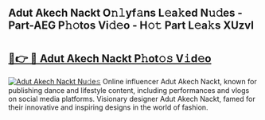 ## Adut Akech Nackt O𝚗𝚕yf𝚊ns L𝚎a𝚔ed N𝚞𝚍es - Part-AEG P𝚑𝚘tos Vi𝚍𝚎o - H𝚘𝚝 Part L𝚎a𝚔s XUzvI

# <h2><a href="http://kf9nf4g.oniu.top/?m=Adut+Akech+Nackt">🔗👉 🔴 Adut Akech Nackt P𝚑ot𝚘𝚜 V𝚒d𝚎o</a></h2>

[![Adut Akech Nackt Nu𝚍e𝚜](https://i.imgur.com/0qMVB7G.gif)](http://kf9nf4g.oniu.top/?m=Adut+Akech+Nackt)
Online influencer Adut Akech Nackt, known for publishing dance and lifestyle content, including performances and vlogs on social media platforms. Visionary designer Adut Akech Nackt, famed for their innovative and inspiring designs in the world of fashion.  
